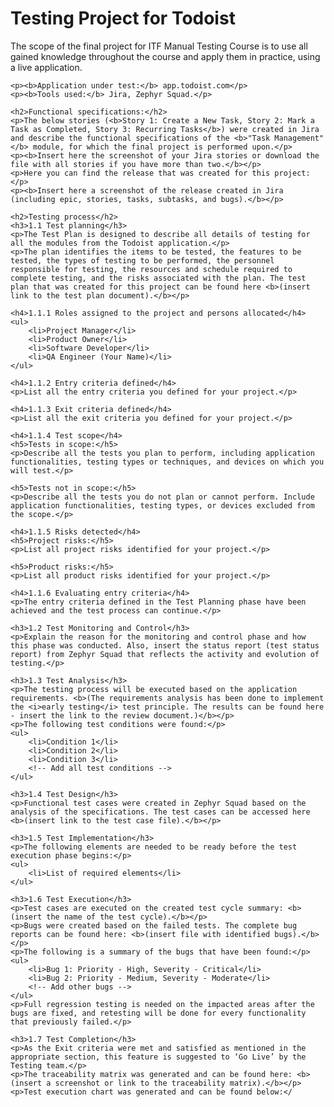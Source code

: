 <!DOCTYPE html>
<html lang="en">
<head>
    <meta charset="UTF-8">
    <meta name="viewport" content="width=device-width, initial-scale=1.0">
    <title>Testing Project for Todoist</title>
</head>
<body>
    <h1>Testing Project for <b>Todoist</b></h1>
    <p>The scope of the final project for ITF Manual Testing Course is to use all gained knowledge throughout the course and apply them in practice, using a live application.</p>
    
    <p><b>Application under test:</b> app.todoist.com</p>
    <p><b>Tools used:</b> Jira, Zephyr Squad.</p>

    <h2>Functional specifications:</h2>
    <p>The below stories (<b>Story 1: Create a New Task, Story 2: Mark a Task as Completed, Story 3: Recurring Tasks</b>) were created in Jira and describe the functional specifications of the <b>"Task Management"</b> module, for which the final project is performed upon.</p>
    <p><b>Insert here the screenshot of your Jira stories or download the file with all stories if you have more than two.</b></p>
    <p>Here you can find the release that was created for this project:</p>
    <p><b>Insert here a screenshot of the release created in Jira (including epic, stories, tasks, subtasks, and bugs).</b></p>

    <h2>Testing process</h2>
    <h3>1.1 Test planning</h3>
    <p>The Test Plan is designed to describe all details of testing for all the modules from the Todoist application.</p>
    <p>The plan identifies the items to be tested, the features to be tested, the types of testing to be performed, the personnel responsible for testing, the resources and schedule required to complete testing, and the risks associated with the plan. The test plan that was created for this project can be found here <b>(insert link to the test plan document).</b></p>

    <h4>1.1.1 Roles assigned to the project and persons allocated</h4>
    <ul>
        <li>Project Manager</li>
        <li>Product Owner</li>
        <li>Software Developer</li>
        <li>QA Engineer (Your Name)</li>
    </ul>

    <h4>1.1.2 Entry criteria defined</h4>
    <p>List all the entry criteria you defined for your project.</p>

    <h4>1.1.3 Exit criteria defined</h4>
    <p>List all the exit criteria you defined for your project.</p>

    <h4>1.1.4 Test scope</h4>
    <h5>Tests in scope:</h5>
    <p>Describe all the tests you plan to perform, including application functionalities, testing types or techniques, and devices on which you will test.</p>
    
    <h5>Tests not in scope:</h5>
    <p>Describe all the tests you do not plan or cannot perform. Include application functionalities, testing types, or devices excluded from the scope.</p>

    <h4>1.1.5 Risks detected</h4>
    <h5>Project risks:</h5>
    <p>List all project risks identified for your project.</p>

    <h5>Product risks:</h5>
    <p>List all product risks identified for your project.</p>

    <h4>1.1.6 Evaluating entry criteria</h4>
    <p>The entry criteria defined in the Test Planning phase have been achieved and the test process can continue.</p>

    <h3>1.2 Test Monitoring and Control</h3>
    <p>Explain the reason for the monitoring and control phase and how this phase was conducted. Also, insert the status report (test status report) from Zephyr Squad that reflects the activity and evolution of testing.</p>
    
    <h3>1.3 Test Analysis</h3>
    <p>The testing process will be executed based on the application requirements. <b>(The requirements analysis has been done to implement the <i>early testing</i> test principle. The results can be found here - insert the link to the review document.)</b></p>
    <p>The following test conditions were found:</p>
    <ul>
        <li>Condition 1</li>
        <li>Condition 2</li>
        <li>Condition 3</li>
        <!-- Add all test conditions -->
    </ul>

    <h3>1.4 Test Design</h3>
    <p>Functional test cases were created in Zephyr Squad based on the analysis of the specifications. The test cases can be accessed here <b>(insert link to the test case file).</b></p>

    <h3>1.5 Test Implementation</h3>
    <p>The following elements are needed to be ready before the test execution phase begins:</p>
    <ul>
        <li>List of required elements</li>
    </ul>

    <h3>1.6 Test Execution</h3>
    <p>Test cases are executed on the created test cycle summary: <b>(insert the name of the test cycle).</b></p>
    <p>Bugs were created based on the failed tests. The complete bug reports can be found here: <b>(insert file with identified bugs).</b></p>
    <p>The following is a summary of the bugs that have been found:</p>
    <ul>
        <li>Bug 1: Priority - High, Severity - Critical</li>
        <li>Bug 2: Priority - Medium, Severity - Moderate</li>
        <!-- Add other bugs -->
    </ul>
    <p>Full regression testing is needed on the impacted areas after the bugs are fixed, and retesting will be done for every functionality that previously failed.</p>

    <h3>1.7 Test Completion</h3>
    <p>As the Exit criteria were met and satisfied as mentioned in the appropriate section, this feature is suggested to ‘Go Live’ by the Testing team.</p>
    <p>The traceability matrix was generated and can be found here: <b>(insert a screenshot or link to the traceability matrix).</b></p>
    <p>Test execution chart was generated and can be found below:</
